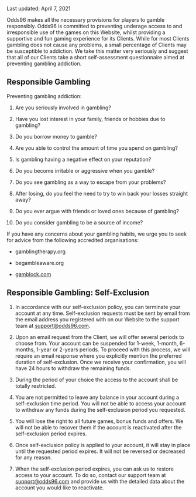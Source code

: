 Last updated: April 7, 2021

  

Odds96 makes all the necessary provisions for players to gamble responsibly. Odds96 is committed to preventing underage access to and irresponsible use of the games on this Website, whilst providing a supportive and fun gaming experience for its Clients. While for most Clients gambling does not cause any problems, a small percentage of Clients may be susceptible to addiction. We take this matter very seriously and suggest that all of our Clients take a short self-assessment questionnaire aimed at preventing gambling addiction.

  
## Responsible Gambling
Preventing gambling addiction:

1.  Are you seriously involved in gambling?
    
2.  Have you lost interest in your family, friends or hobbies due to gambling?
    
3.  Do you borrow money to gamble?
    
4.  Are you able to control the amount of time you spend on gambling?
    
5.  Is gambling having a negative effect on your reputation?
    
6.  Do you become irritable or aggressive when you gamble?
    
7.  Do you see gambling as a way to escape from your problems?
    
8.  After losing, do you feel the need to try to win back your losses straight away?
    
9.  Do you ever argue with friends or loved ones because of gambling?
    
10.  Do you consider gambling to be a source of income?
    

  

If you have any concerns about your gambling habits, we urge you to seek for advice from the following accredited organisations:

-   gamblingtherapy.org
    
-   begambleaware.org
    
-   [gamblock.com](http://www.gamblock.com/)
    

## Responsible Gambling: Self-Exclusion

1.  In accordance with our self-exclusion policy, you can terminate your account at any time. Self-exclusion requests must be sent by email from the email address you registered with on our Website to the support team at [support@odds96.com](mailto:support@odds96.com).
    
2.  Upon an email request from the Client, we will offer several periods to choose from. Your account can be suspended for 1-week, 1-month, 6-months, 1-year or 2-years periods. To proceed with this process, we will require an email response where you explicitly mention the preferred duration of self-exclusion. Once we receive your confirmation, you will have 24 hours to withdraw the remaining funds.
    
3.  During the period of your choice the access to the account shall be totally restricted.
    
4.  You are not permitted to leave any balance in your account during a self-exclusion time period. You will not be able to access your account to withdraw any funds during the self-exclusion period you requested.
    
5.  You will lose the right to all future games, bonus funds and offers. We will not be able to recover them if the account is reactivated after the self-exclusion period expires.
    
6.  Once self-exclusion policy is applied to your account, it will stay in place until the requested period expires. It will not be reversed or decreased for any reason.
    
7.  When the self-exclusion period expires, you can ask us to restore access to your account. To do so, contact our support team at [support@odds96.com](mailto:support@odds96.com) and provide us with the detailed data about the account you would like to reactivate.
<!--stackedit_data:
eyJoaXN0b3J5IjpbLTg2NDkyNTQyNl19
-->